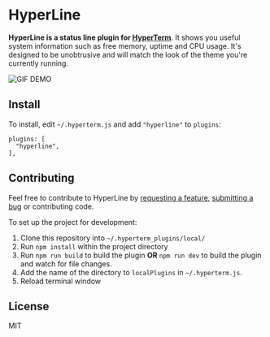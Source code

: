 HyperLine
=========

**HyperLine is a status line plugin for [HyperTerm](https://hyperterm.org/)**. It shows you useful system information such as free memory, uptime and CPU usage. It's designed to be unobtrusive and will match the look of the theme you're currently running.

![GIF DEMO](https://cloud.githubusercontent.com/assets/6755555/18163794/6737759e-7045-11e6-9117-41f7f343d43e.gif)

## Install

To install, edit `~/.hyperterm.js` and add `"hyperline"` to `plugins`:

```
plugins: [                                                                                               
  "hyperline",                                                                                           
],   
```

## Contributing

Feel free to contribute to HyperLine by [requesting a feature](https://github.com/NickTikhonov/hyperterm-hyperline/issues/new), [submitting a bug](https://github.com/NickTikhonov/hyperterm-hyperline/issues/new) or contributing code.

To set up the project for development:

1. Clone this repository into `~/.hyperterm_plugins/local/`
2. Run `npm install` within the project directory
3. Run `npm run build` to build the plugin **OR** `npm run dev` to build the plugin and watch for file changes.
4. Add the name of the directory to `localPlugins` in `~/.hyperterm.js`.
5. Reload terminal window

## License

MIT
